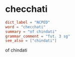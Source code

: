 # checchati

``` toml
dict_label = "NCPED"
word = "checchati"
summary = "of chindati"
grammar_comment = "fut. 3 sg"
see_also = ["chindati"]
```

of chindati


